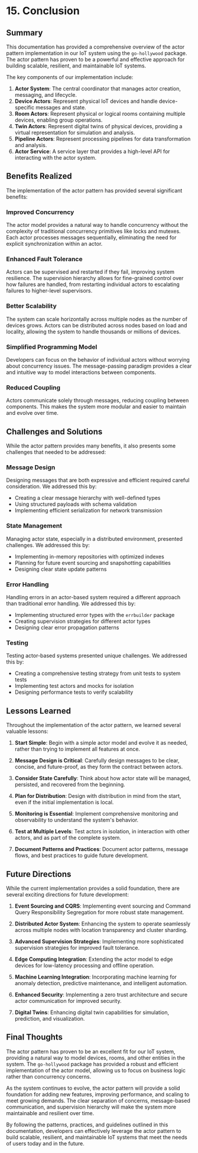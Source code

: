 # 15. Conclusion

## Summary

This documentation has provided a comprehensive overview of the actor pattern implementation in our IoT system using the `go-hollywood` package. The actor pattern has proven to be a powerful and effective approach for building scalable, resilient, and maintainable IoT systems.

The key components of our implementation include:

1. **Actor System**: The central coordinator that manages actor creation, messaging, and lifecycle.
2. **Device Actors**: Represent physical IoT devices and handle device-specific messages and state.
3. **Room Actors**: Represent physical or logical rooms containing multiple devices, enabling group operations.
4. **Twin Actors**: Represent digital twins of physical devices, providing a virtual representation for simulation and analysis.
5. **Pipeline Actors**: Represent processing pipelines for data transformation and analysis.
6. **Actor Service**: A service layer that provides a high-level API for interacting with the actor system.

## Benefits Realized

The implementation of the actor pattern has provided several significant benefits:

### Improved Concurrency

The actor model provides a natural way to handle concurrency without the complexity of traditional concurrency primitives like locks and mutexes. Each actor processes messages sequentially, eliminating the need for explicit synchronization within an actor.

### Enhanced Fault Tolerance

Actors can be supervised and restarted if they fail, improving system resilience. The supervision hierarchy allows for fine-grained control over how failures are handled, from restarting individual actors to escalating failures to higher-level supervisors.

### Better Scalability

The system can scale horizontally across multiple nodes as the number of devices grows. Actors can be distributed across nodes based on load and locality, allowing the system to handle thousands or millions of devices.

### Simplified Programming Model

Developers can focus on the behavior of individual actors without worrying about concurrency issues. The message-passing paradigm provides a clear and intuitive way to model interactions between components.

### Reduced Coupling

Actors communicate solely through messages, reducing coupling between components. This makes the system more modular and easier to maintain and evolve over time.

## Challenges and Solutions

While the actor pattern provides many benefits, it also presents some challenges that needed to be addressed:

### Message Design

Designing messages that are both expressive and efficient required careful consideration. We addressed this by:
- Creating a clear message hierarchy with well-defined types
- Using structured payloads with schema validation
- Implementing efficient serialization for network transmission

### State Management

Managing actor state, especially in a distributed environment, presented challenges. We addressed this by:
- Implementing in-memory repositories with optimized indexes
- Planning for future event sourcing and snapshotting capabilities
- Designing clear state update patterns

### Error Handling

Handling errors in an actor-based system required a different approach than traditional error handling. We addressed this by:
- Implementing structured error types with the `errbuilder` package
- Creating supervision strategies for different actor types
- Designing clear error propagation patterns

### Testing

Testing actor-based systems presented unique challenges. We addressed this by:
- Creating a comprehensive testing strategy from unit tests to system tests
- Implementing test actors and mocks for isolation
- Designing performance tests to verify scalability

## Lessons Learned

Throughout the implementation of the actor pattern, we learned several valuable lessons:

1. **Start Simple**: Begin with a simple actor model and evolve it as needed, rather than trying to implement all features at once.

2. **Message Design is Critical**: Carefully design messages to be clear, concise, and future-proof, as they form the contract between actors.

3. **Consider State Carefully**: Think about how actor state will be managed, persisted, and recovered from the beginning.

4. **Plan for Distribution**: Design with distribution in mind from the start, even if the initial implementation is local.

5. **Monitoring is Essential**: Implement comprehensive monitoring and observability to understand the system's behavior.

6. **Test at Multiple Levels**: Test actors in isolation, in interaction with other actors, and as part of the complete system.

7. **Document Patterns and Practices**: Document actor patterns, message flows, and best practices to guide future development.

## Future Directions

While the current implementation provides a solid foundation, there are several exciting directions for future development:

1. **Event Sourcing and CQRS**: Implementing event sourcing and Command Query Responsibility Segregation for more robust state management.

2. **Distributed Actor System**: Enhancing the system to operate seamlessly across multiple nodes with location transparency and cluster sharding.

3. **Advanced Supervision Strategies**: Implementing more sophisticated supervision strategies for improved fault tolerance.

4. **Edge Computing Integration**: Extending the actor model to edge devices for low-latency processing and offline operation.

5. **Machine Learning Integration**: Incorporating machine learning for anomaly detection, predictive maintenance, and intelligent automation.

6. **Enhanced Security**: Implementing a zero trust architecture and secure actor communication for improved security.

7. **Digital Twins**: Enhancing digital twin capabilities for simulation, prediction, and visualization.

## Final Thoughts

The actor pattern has proven to be an excellent fit for our IoT system, providing a natural way to model devices, rooms, and other entities in the system. The `go-hollywood` package has provided a robust and efficient implementation of the actor model, allowing us to focus on business logic rather than concurrency concerns.

As the system continues to evolve, the actor pattern will provide a solid foundation for adding new features, improving performance, and scaling to meet growing demands. The clear separation of concerns, message-based communication, and supervision hierarchy will make the system more maintainable and resilient over time.

By following the patterns, practices, and guidelines outlined in this documentation, developers can effectively leverage the actor pattern to build scalable, resilient, and maintainable IoT systems that meet the needs of users today and in the future.
